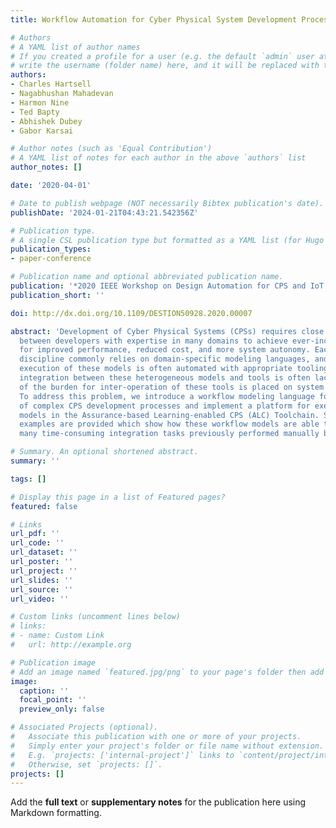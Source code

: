 ```yaml
---
title: Workflow Automation for Cyber Physical System Development Processes

# Authors
# A YAML list of author names
# If you created a profile for a user (e.g. the default `admin` user at `content/authors/admin/`), 
# write the username (folder name) here, and it will be replaced with their full name and linked to their profile.
authors:
- Charles Hartsell
- Nagabhushan Mahadevan
- Harmon Nine
- Ted Bapty
- Abhishek Dubey
- Gabor Karsai

# Author notes (such as 'Equal Contribution')
# A YAML list of notes for each author in the above `authors` list
author_notes: []

date: '2020-04-01'

# Date to publish webpage (NOT necessarily Bibtex publication's date).
publishDate: '2024-01-21T04:43:21.542356Z'

# Publication type.
# A single CSL publication type but formatted as a YAML list (for Hugo requirements).
publication_types:
- paper-conference

# Publication name and optional abbreviated publication name.
publication: '*2020 IEEE Workshop on Design Automation for CPS and IoT (DESTION)*'
publication_short: ''

doi: http://dx.doi.org/10.1109/DESTION50928.2020.00007

abstract: 'Development of Cyber Physical Systems (CPSs) requires close interaction
  between developers with expertise in many domains to achieve ever-increasing demands
  for improved performance, reduced cost, and more system autonomy. Each engineering
  discipline commonly relies on domain-specific modeling languages, and analysis and
  execution of these models is often automated with appropriate tooling. However,
  integration between these heterogeneous models and tools is often lacking, and most
  of the burden for inter-operation of these tools is placed on system developers.
  To address this problem, we introduce a workflow modeling language for the automation
  of complex CPS development processes and implement a platform for execution of these
  models in the Assurance-based Learning-enabled CPS (ALC) Toolchain. Several illustrative
  examples are provided which show how these workflow models are able to automate
  many time-consuming integration tasks previously performed manually by system developers. '

# Summary. An optional shortened abstract.
summary: ''

tags: []

# Display this page in a list of Featured pages?
featured: false

# Links
url_pdf: ''
url_code: ''
url_dataset: ''
url_poster: ''
url_project: ''
url_slides: ''
url_source: ''
url_video: ''

# Custom links (uncomment lines below)
# links:
# - name: Custom Link
#   url: http://example.org

# Publication image
# Add an image named `featured.jpg/png` to your page's folder then add a caption below.
image:
  caption: ''
  focal_point: ''
  preview_only: false

# Associated Projects (optional).
#   Associate this publication with one or more of your projects.
#   Simply enter your project's folder or file name without extension.
#   E.g. `projects: ['internal-project']` links to `content/project/internal-project/index.md`.
#   Otherwise, set `projects: []`.
projects: []
---
```


Add the **full text** or **supplementary notes** for the publication here using Markdown formatting.
